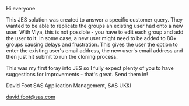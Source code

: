 Hi everyone

This JES solution was created to answer a specific customer query. They wanted to be able to replicate the groups an existing user had onto a new user. With Viya, 
this is not possible - you have to edit each group and add the user to it. In some case, a new user might need to be added to 80+ groups causing delays and 
frustration. This gives the user the option to enter the existing user's email address, the new user's email address and then just hit submit to run the cloning
process.

This was my first foray into JES so I fully expect plenty of you to have suggestions for improvements - that's great. Send them in!

David Foot
SAS Application Management, SAS UK&I

david.foot@sas.com
